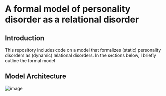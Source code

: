 
# A formal model of personality disorder as a relational disorder

## Introduction
This repository includes code on a model that formalizes (static) personality disorders as (dynamic) relational disorders. In the sections below, I briefly outline the formal model 

## Model Architecture
![image](https://github.com/user-attachments/assets/b3ca848b-8195-478a-aa70-0d7d131f77aa)

